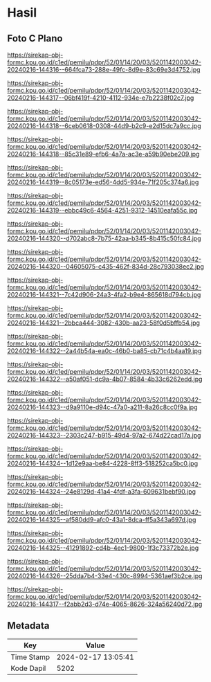 # Hasil

## Foto C Plano

https://sirekap-obj-formc.kpu.go.id/c1ed/pemilu/pdpr/52/01/14/20/03/5201142003042-20240216-144316--664fca73-288e-49fc-8d9e-83c69e3d4752.jpg

https://sirekap-obj-formc.kpu.go.id/c1ed/pemilu/pdpr/52/01/14/20/03/5201142003042-20240216-144317--06bf419f-4210-4112-934e-e7b2238f02c7.jpg

https://sirekap-obj-formc.kpu.go.id/c1ed/pemilu/pdpr/52/01/14/20/03/5201142003042-20240216-144318--6ceb0618-0308-44d9-b2c9-e2d15dc7a9cc.jpg

https://sirekap-obj-formc.kpu.go.id/c1ed/pemilu/pdpr/52/01/14/20/03/5201142003042-20240216-144318--85c31e89-efb6-4a7a-ac3e-a59b90ebe209.jpg

https://sirekap-obj-formc.kpu.go.id/c1ed/pemilu/pdpr/52/01/14/20/03/5201142003042-20240216-144319--8c05173e-ed56-4dd5-934e-71f205c374a6.jpg

https://sirekap-obj-formc.kpu.go.id/c1ed/pemilu/pdpr/52/01/14/20/03/5201142003042-20240216-144319--ebbc49c6-4564-4251-9312-14510eafa55c.jpg

https://sirekap-obj-formc.kpu.go.id/c1ed/pemilu/pdpr/52/01/14/20/03/5201142003042-20240216-144320--d702abc8-7b75-42aa-b345-8b415c50fc84.jpg

https://sirekap-obj-formc.kpu.go.id/c1ed/pemilu/pdpr/52/01/14/20/03/5201142003042-20240216-144320--04605075-c435-462f-834d-28c793038ec2.jpg

https://sirekap-obj-formc.kpu.go.id/c1ed/pemilu/pdpr/52/01/14/20/03/5201142003042-20240216-144321--7c42d906-24a3-4fa2-b9e4-865618d794cb.jpg

https://sirekap-obj-formc.kpu.go.id/c1ed/pemilu/pdpr/52/01/14/20/03/5201142003042-20240216-144321--2bbca444-3082-430b-aa23-58f0d5bffb54.jpg

https://sirekap-obj-formc.kpu.go.id/c1ed/pemilu/pdpr/52/01/14/20/03/5201142003042-20240216-144322--2a44b54a-ea0c-46b0-ba85-cb71c4b4aa19.jpg

https://sirekap-obj-formc.kpu.go.id/c1ed/pemilu/pdpr/52/01/14/20/03/5201142003042-20240216-144322--a50af051-dc9a-4b07-8584-4b33c6262edd.jpg

https://sirekap-obj-formc.kpu.go.id/c1ed/pemilu/pdpr/52/01/14/20/03/5201142003042-20240216-144323--d9a9110e-d94c-47a0-a211-8a26c8cc0f9a.jpg

https://sirekap-obj-formc.kpu.go.id/c1ed/pemilu/pdpr/52/01/14/20/03/5201142003042-20240216-144323--2303c247-b915-49d4-97a2-674d22cad17a.jpg

https://sirekap-obj-formc.kpu.go.id/c1ed/pemilu/pdpr/52/01/14/20/03/5201142003042-20240216-144324--1d12e9aa-be84-4228-8ff3-518252ca5bc0.jpg

https://sirekap-obj-formc.kpu.go.id/c1ed/pemilu/pdpr/52/01/14/20/03/5201142003042-20240216-144324--24e8129d-41a4-4fdf-a3fa-609631bebf90.jpg

https://sirekap-obj-formc.kpu.go.id/c1ed/pemilu/pdpr/52/01/14/20/03/5201142003042-20240216-144325--af580dd9-afc0-43a1-8dca-ff5a343a697d.jpg

https://sirekap-obj-formc.kpu.go.id/c1ed/pemilu/pdpr/52/01/14/20/03/5201142003042-20240216-144325--41291892-cd4b-4ec1-9800-1f3c73372b2e.jpg

https://sirekap-obj-formc.kpu.go.id/c1ed/pemilu/pdpr/52/01/14/20/03/5201142003042-20240216-144326--25dda7b4-33e4-430c-8994-5361aef3b2ce.jpg

https://sirekap-obj-formc.kpu.go.id/c1ed/pemilu/pdpr/52/01/14/20/03/5201142003042-20240216-144317--f2abb2d3-d74e-4065-8626-324a56240d72.jpg


## Metadata

| Key        | Value               |
| ---------- | ------------------- |
| Time Stamp | 2024-02-17 13:05:41 |
| Kode Dapil | 5202                |




